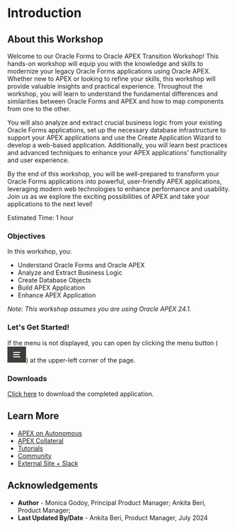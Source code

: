# Introduction

## About this Workshop

Welcome to our Oracle Forms to Oracle APEX Transition Workshop! This hands-on workshop will equip you with the knowledge and skills to modernize your legacy Oracle Forms applications using Oracle APEX. Whether new to APEX or looking to refine your skills, this workshop will provide valuable insights and practical experience. Throughout the workshop, you will learn to understand the fundamental differences and similarities between Oracle Forms and APEX and how to map components from one to the other.

You will also analyze and extract crucial business logic from your existing Oracle Forms applications, set up the necessary database infrastructure to support your APEX applications and use the Create Application Wizard to develop a web-based application. Additionally, you will learn best practices and advanced techniques to enhance your APEX applications' functionality and user experience.

By the end of this workshop, you will be well-prepared to transform your Oracle Forms applications into powerful, user-friendly APEX applications, leveraging modern web technologies to enhance performance and usability. Join us as we explore the exciting possibilities of APEX and take your applications to the next level!

Estimated Time: 1 hour

### Objectives
In this workshop, you:
- Understand Oracle Forms and Oracle APEX
- Analyze and Extract Business Logic
- Create Database Objects
- Build APEX Application
- Enhance APEX Application

*Note: This workshop assumes you are using Oracle APEX 24.1.*

### **Let's Get Started!**

If the menu is not displayed, you can open by clicking the menu button (![Menu icon](images/menu-button.png)) at the upper-left corner of the page.

### Downloads

[Click here](https://c4u04.objectstorage.us-ashburn-1.oci.customer-oci.com/p/EcTjWk2IuZPZeNnD_fYMcgUhdNDIDA6rt9gaFj_WZMiL7VvxPBNMY60837hu5hga/n/c4u04/b/livelabsfiles/o/data-management-library-files/APEX_Social_Media_HOL_FINAL.zip) to download the completed application.

## Learn More

- [APEX on Autonomous](https://apex.oracle.com/autonomous)
- [APEX Collateral](https://www.oracle.com/database/technologies/appdev/apex/collateral.html)
- [Tutorials](https://apex.oracle.com/en/learn/tutorials)
- [Community](https://apex.oracle.com/community)
- [External Site + Slack](http://apex.world)

## **Acknowledgements**

 - **Author** - Monica Godoy, Principal Product Manager; Ankita Beri, Product Manager;
 - **Last Updated By/Date** - Ankita Beri, Product Manager, July 2024
